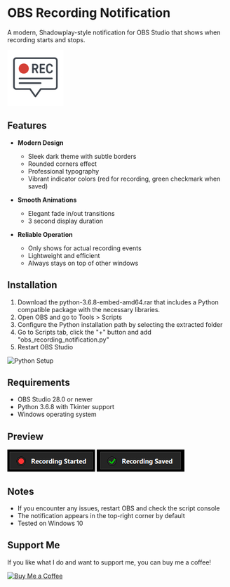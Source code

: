 # OBS Recording Notification

A modern, Shadowplay-style notification for OBS Studio that shows when recording starts and stops.

<img src="Instructions/recpopup.png" width="128" height="128" alt="Notification Preview">

## Features

- **Modern Design**
  - Sleek dark theme with subtle borders
  - Rounded corners effect
  - Professional typography
  - Vibrant indicator colors (red for recording, green checkmark when saved)

- **Smooth Animations**
  - Elegant fade in/out transitions
  - 3 second display duration

- **Reliable Operation**
  - Only shows for actual recording events
  - Lightweight and efficient
  - Always stays on top of other windows

## Installation

1. Download the python-3.6.8-embed-amd64.rar that includes a Python compatible package with the necessary libraries.
2. Open OBS and go to Tools > Scripts
3. Configure the Python installation path by selecting the extracted folder
4. Go to Scripts tab, click the "+" button and add "obs_recording_notification.py"
5. Restart OBS Studio

![Python Setup](Instructions/python%20select.PNG)

## Requirements

- OBS Studio 28.0 or newer
- Python 3.6.8 with Tkinter support
- Windows operating system

## Preview

![Recording Started](Instructions/recording.png)
![Recording Saved](Instructions/recording_saved.png)

## Notes

- If you encounter any issues, restart OBS and check the script console
- The notification appears in the top-right corner by default
- Tested on Windows 10

## Support Me

If you like what I do and want to support me, you can buy me a coffee!

[![Buy Me a Coffee](https://img.shields.io/badge/Buy%20Me%20a%20Coffee-FFDD00?style=for-the-badge&logo=buy-me-a-coffee&logoColor=black)](https://www.buymeacoffee.com/shadowxdgamer)
